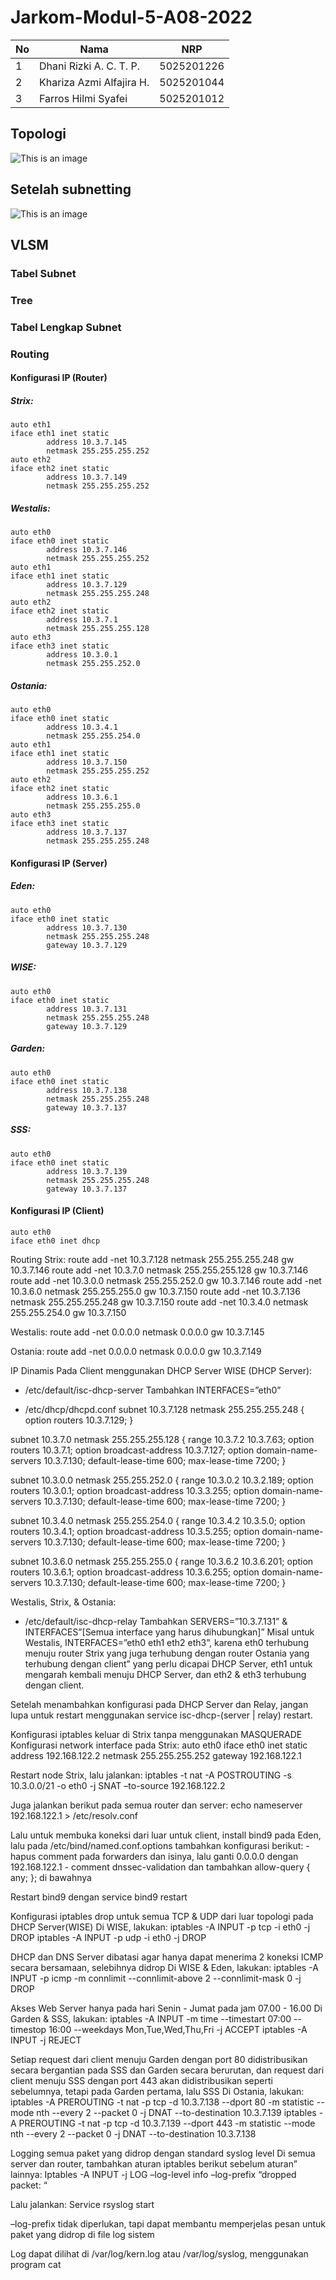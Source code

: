 # Jarkom-Modul-5-A08-2022

| **No** | **Nama**                   | **NRP**    |
| ------ | -------------------------- | ---------- |
| 1      | Dhani Rizki A. C. T. P.    | 5025201226 |
| 2      | Khariza Azmi Alfajira H.   | 5025201044 |
| 3      | Farros Hilmi Syafei        | 5025201012 |


## Topologi
![This is an image](https://github.com/ObligatedUsername/Jarkom-Modul-5-A08-2022/blob/master/assets/A.1.png)
 
## Setelah subnetting
![This is an image](https://github.com/ObligatedUsername/Jarkom-Modul-5-A08-2022/blob/master/assets/A.2.png)
## VLSM 
### Tabel Subnet 
### Tree
### Tabel Lengkap Subnet

 
### Routing
#### Konfigurasi IP (Router)
##### Strix:
```
auto eth1
iface eth1 inet static
    	address 10.3.7.145
    	netmask 255.255.255.252
auto eth2
iface eth2 inet static
    	address 10.3.7.149
    	netmask 255.255.255.252
 ```
##### Westalis:
```
auto eth0
iface eth0 inet static
    	address 10.3.7.146
    	netmask 255.255.255.252
auto eth1
iface eth1 inet static
    	address 10.3.7.129
    	netmask 255.255.255.248
auto eth2
iface eth2 inet static
    	address 10.3.7.1
    	netmask 255.255.255.128
auto eth3
iface eth3 inet static
    	address 10.3.0.1
    	netmask 255.255.252.0
 ```
##### Ostania:
```
auto eth0
iface eth0 inet static
    	address 10.3.4.1
    	netmask 255.255.254.0
auto eth1
iface eth1 inet static
    	address 10.3.7.150
    	netmask 255.255.255.252
auto eth2
iface eth2 inet static
    	address 10.3.6.1
    	netmask 255.255.255.0
auto eth3
iface eth3 inet static
    	address 10.3.7.137
    	netmask 255.255.255.248
 ```
#### Konfigurasi IP (Server)
##### Eden:
```
auto eth0
iface eth0 inet static
    	address 10.3.7.130
    	netmask 255.255.255.248
    	gateway 10.3.7.129
```
##### WISE:
```
auto eth0
iface eth0 inet static
    	address 10.3.7.131
    	netmask 255.255.255.248
    	gateway 10.3.7.129
 ```
##### Garden:
```
auto eth0
iface eth0 inet static
    	address 10.3.7.138
    	netmask 255.255.255.248
    	gateway 10.3.7.137
 ```
##### SSS:
```
auto eth0
iface eth0 inet static
    	address 10.3.7.139
    	netmask 255.255.255.248
    	gateway 10.3.7.137
```
#### Konfigurasi IP (Client)
```
auto eth0
iface eth0 inet dhcp
```
Routing
Strix:
route add -net 10.3.7.128 netmask 255.255.255.248 gw 10.3.7.146
route add -net 10.3.7.0 netmask 255.255.255.128 gw 10.3.7.146
route add -net 10.3.0.0 netmask 255.255.252.0 gw 10.3.7.146
route add -net 10.3.6.0 netmask 255.255.255.0 gw 10.3.7.150
route add -net 10.3.7.136 netmask 255.255.255.248 gw 10.3.7.150
route add -net 10.3.4.0 netmask 255.255.254.0 gw 10.3.7.150
 
Westalis:
route add -net 0.0.0.0 netmask 0.0.0.0 gw 10.3.7.145
 
Ostania:
route add -net 0.0.0.0 netmask 0.0.0.0 gw 10.3.7.149
 
IP Dinamis Pada Client menggunakan DHCP Server
WISE (DHCP Server):
- /etc/default/isc-dhcp-server
Tambahkan INTERFACES=”eth0”
 
- /etc/dhcp/dhcpd.conf
subnet 10.3.7.128 netmask 255.255.255.248 {
    	option routers 10.3.7.129;
}
 
subnet 10.3.7.0 netmask 255.255.255.128 {
    	range 10.3.7.2 10.3.7.63;
    	option routers 10.3.7.1;
    	option broadcast-address 10.3.7.127;
    	option domain-name-servers 10.3.7.130;
    	default-lease-time 600;
    	max-lease-time 7200;
}
 
subnet 10.3.0.0 netmask 255.255.252.0 {
    	range 10.3.0.2 10.3.2.189;
    	option routers 10.3.0.1;
    	option broadcast-address 10.3.3.255;
    	option domain-name-servers 10.3.7.130;
    	default-lease-time 600;
    	max-lease-time 7200;
}
 
subnet 10.3.4.0 netmask 255.255.254.0 {
    	range 10.3.4.2 10.3.5.0;
    	option routers 10.3.4.1;
    	option broadcast-address 10.3.5.255;
    	option domain-name-servers 10.3.7.130;
    	default-lease-time 600;
    	max-lease-time 7200;
}
 
subnet 10.3.6.0 netmask 255.255.255.0 {
    	range 10.3.6.2 10.3.6.201;
    	option routers 10.3.6.1;
    	option broadcast-address 10.3.6.255;
    	option domain-name-servers 10.3.7.130;
    	default-lease-time 600;
    	max-lease-time 7200;
}
 
Westalis, Strix, & Ostania:
- /etc/default/isc-dhcp-relay
Tambahkan SERVERS=”10.3.7.131” & INTERFACES”[Semua interface yang harus dihubungkan]”
Misal untuk Westalis, INTERFACES=”eth0 eth1 eth2 eth3”, karena eth0 terhubung menuju router Strix yang juga terhubung dengan router Ostania yang terhubung dengan client” yang perlu dicapai DHCP Server, eth1 untuk mengarah kembali menuju DHCP Server, dan eth2 & eth3 terhubung dengan client.
 
Setelah menambahkan konfigurasi pada DHCP Server dan Relay, jangan lupa untuk restart menggunakan service isc-dhcp-(server | relay) restart.
 
Konfigurasi iptables keluar di Strix tanpa menggunakan MASQUERADE
Konfigurasi network interface pada Strix:
auto eth0
iface eth0 inet static
    	address 192.168.122.2
    	netmask 255.255.255.252
    	gateway 192.168.122.1
 
Restart node Strix, lalu jalankan:
iptables -t nat -A POSTROUTING -s 10.3.0.0/21 -o eth0 -j SNAT –to-source 192.168.122.2
 
Juga jalankan berikut pada semua router dan server:
echo nameserver 192.168.122.1 > /etc/resolv.conf
 
Lalu untuk membuka koneksi dari luar untuk client, install bind9 pada Eden, lalu pada /etc/bind/named.conf.options tambahkan konfigurasi berikut:
	- hapus comment pada forwarders dan isinya, lalu ganti 0.0.0.0 dengan 192.168.122.1
	- comment dnssec-validation dan tambahkan allow-query { any; }; di bawahnya
 
Restart bind9 dengan service bind9 restart
 
Konfigurasi iptables drop untuk semua TCP & UDP dari luar topologi pada DHCP Server(WISE)
Di WISE, lakukan:
iptables -A INPUT -p tcp -i eth0 -j DROP
iptables -A INPUT -p udp -i eth0 -j DROP
 
DHCP dan DNS Server dibatasi agar hanya dapat menerima 2 koneksi ICMP secara bersamaan, selebihnya didrop
Di WISE & Eden, lakukan:
iptables -A INPUT -p icmp -m connlimit --connlimit-above 2 --connlimit-mask 0 -j DROP
 
Akses Web Server hanya pada hari Senin - Jumat pada jam 07.00 - 16.00
Di Garden & SSS, lakukan:
iptables -A INPUT -m time --timestart 07:00 --timestop 16:00 --weekdays Mon,Tue,Wed,Thu,Fri -j ACCEPT
iptables -A INPUT -j REJECT
 
Setiap request dari client menuju Garden dengan port 80 didistribusikan secara bergantian pada SSS dan Garden secara berurutan, dan request dari client menuju SSS dengan port 443 akan didistribusikan seperti sebelumnya, tetapi pada Garden pertama, lalu SSS
Di Ostania, lakukan:
iptables -A PREROUTING -t nat -p tcp -d 10.3.7.138 --dport 80 -m statistic --mode nth --every 2 --packet 0 -j DNAT --to-destination 10.3.7.139
iptables -A PREROUTING -t nat -p tcp -d 10.3.7.139 --dport 443 -m statistic --mode nth --every 2 --packet 0 -j DNAT --to-destination 10.3.7.138
 
Logging semua paket yang didrop dengan standard syslog level
Di semua server dan router, tambahkan aturan iptables berikut sebelum aturan” lainnya:
Iptables -A INPUT -j LOG –log-level info –log-prefix “dropped packet: “
 
Lalu jalankan:
Service rsyslog start
 
–log-prefix tidak diperlukan, tapi dapat membantu memperjelas pesan untuk paket yang didrop di file log sistem
 
Log dapat dilihat di /var/log/kern.log atau /var/log/syslog, menggunakan program cat
